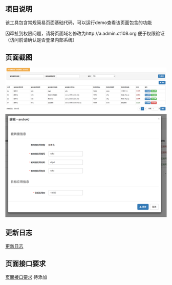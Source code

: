 ## 项目说明

该工具包含常规简易页面基础代码，可以运行demo查看该页面包含的功能

因牵扯到权限问题，请将页面域名修改为http://a.admin.ct108.org 便于权限验证（访问前请确认是否登录内部系统）

## 页面截图

![主页面](https://github.com/urlego/page-simple/blob/master/%E7%A4%BA%E4%BE%8B%E5%9B%BE1.png)
![弹框](https://github.com/urlego/page-simple/blob/master/%E7%A4%BA%E4%BE%8B%E5%9B%BE2.png)

## 更新日志

[更新日志](https://github.com/urlego/page-simple/blob/master/changeLog.md)

## 页面接口要求

[页面接口要求]() 待添加